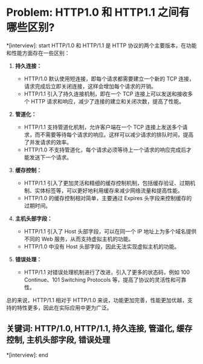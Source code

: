 # Problem: HTTP1.0 和 HTTP1.1 之间有哪些区别?

*[interview]: start
HTTP/1.0 和 HTTP/1.1 是 HTTP 协议的两个主要版本，在功能和性能方面存在一些区别：

1. **持久连接：**
   - HTTP/1.0 默认使用短连接，即每个请求都需要建立一个新的 TCP 连接，请求完成后立即关闭连接，这样会增加每个请求的开销。
   - HTTP/1.1 引入了持久连接机制，即在一个 TCP 连接上可以发送和接收多个 HTTP 请求和响应，减少了连接的建立和关闭次数，提高了性能。

2. **管道化：**
   - HTTP/1.1 支持管道化机制，允许客户端在一个 TCP 连接上发送多个请求，而不需要等待每个请求的响应。这样可以减少请求的排队时间，提高了并发请求的效率。
   - HTTP/1.0 不支持管道化，每个请求必须等待上一个请求的响应完成后才能发送下一个请求。

3. **缓存控制：**
   - HTTP/1.1 引入了更加灵活和精细的缓存控制机制，包括缓存验证、过期机制、实体标签等，可以更好地利用缓存来减少网络流量和提高性能。
   - HTTP/1.0 的缓存控制相对简单，主要通过 Expires 头字段来控制缓存的过期时间。

4. **主机头部字段：**
   - HTTP/1.1 引入了 Host 头部字段，可以在同一个 IP 地址上为多个域名提供不同的 Web 服务，从而支持虚拟主机的功能。
   - HTTP/1.0 中没有 Host 头部字段，因此无法实现虚拟主机的功能。

5. **错误处理：**
   - HTTP/1.1 对错误处理机制进行了改进，引入了更多的状态码，例如 100 Continue、101 Switching Protocols 等，提高了协议的灵活性和可靠性。

总的来说，HTTP/1.1 相对于 HTTP/1.0 来说，功能更加完善，性能更加优越，支持的特性更多，因此在实际应用中更为广泛。

## 关键词: HTTP/1.0, HTTP/1.1, 持久连接, 管道化, 缓存控制, 主机头部字段, 错误处理
*[interview]: end

